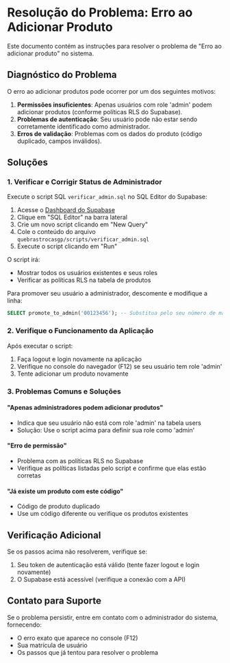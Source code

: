 # Resolução do Problema: Erro ao Adicionar Produto

Este documento contém as instruções para resolver o problema de "Erro ao adicionar produto" no sistema.

## Diagnóstico do Problema

O erro ao adicionar produtos pode ocorrer por um dos seguintes motivos:

1. **Permissões insuficientes**: Apenas usuários com role 'admin' podem adicionar produtos (conforme políticas RLS do Supabase).
2. **Problemas de autenticação**: Seu usuário pode não estar sendo corretamente identificado como administrador.
3. **Erros de validação**: Problemas com os dados do produto (código duplicado, campos inválidos).

## Soluções

### 1. Verificar e Corrigir Status de Administrador

Execute o script SQL `verificar_admin.sql` no SQL Editor do Supabase:

1. Acesse o [Dashboard do Supabase](https://app.supabase.io)
2. Clique em "SQL Editor" na barra lateral
3. Crie um novo script clicando em "New Query"
4. Cole o conteúdo do arquivo `quebrastrocasgp/scripts/verificar_admin.sql`
5. Execute o script clicando em "Run"

O script irá:
- Mostrar todos os usuários existentes e seus roles
- Verificar as políticas RLS na tabela de produtos

Para promover seu usuário a administrador, descomente e modifique a linha:
```sql
SELECT promote_to_admin('00123456'); -- Substitua pelo seu número de matrícula
```

### 2. Verifique o Funcionamento da Aplicação

Após executar o script:

1. Faça logout e login novamente na aplicação
2. Verifique no console do navegador (F12) se seu usuário tem role 'admin'
3. Tente adicionar um produto novamente

### 3. Problemas Comuns e Soluções

#### "Apenas administradores podem adicionar produtos"
- Indica que seu usuário não está com role 'admin' na tabela users
- Solução: Use o script acima para definir sua role como 'admin'

#### "Erro de permissão"
- Problema com as políticas RLS no Supabase
- Verifique as políticas listadas pelo script e confirme que elas estão corretas

#### "Já existe um produto com este código"
- Código de produto duplicado
- Use um código diferente ou verifique os produtos existentes

## Verificação Adicional

Se os passos acima não resolverem, verifique se:

1. Seu token de autenticação está válido (tente fazer logout e login novamente)
2. O Supabase está acessível (verifique a conexão com a API)

## Contato para Suporte

Se o problema persistir, entre em contato com o administrador do sistema, fornecendo:
- O erro exato que aparece no console (F12)
- Sua matrícula de usuário
- Os passos que já tentou para resolver o problema 